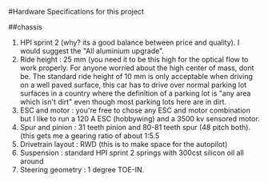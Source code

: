 #Hardware Specifications for this project

##chassis 
1) HPI sprint 2 (why? its a good balance between price and quality). I would suggest the "All aluminium upgrade".
2) Ride height : 25 mm (you need it to be this high for the optical flow to work properly. For anyone worried about the high center of mass, dont be. The standard ride height of 10 mm is only acceptable when driving on a well paved surface, this car has to drive over normal parking lot surfaces in a country where the definition of a parking lot is "any area which isn't dirt" even though most parking lots here are in dirt. 
3) ESC and motor : you're free to chose any ESC and motor combination but I like to run a 120 A ESC (hobbywing) and a 3500 kv sensored motor. 
4) Spur and pinion : 31 teeth pinion and 80-81 teeth spur (48 pitch both). (this gets me a gearing ratio of about 1:5.5 
5) Drivetrain layout : RWD (this is to make space for the autopilot)
6) Suspension : standard HPI sprint 2 springs with 300cst silicon oil all around
7) Steering geometry : 1 degree TOE-IN.
